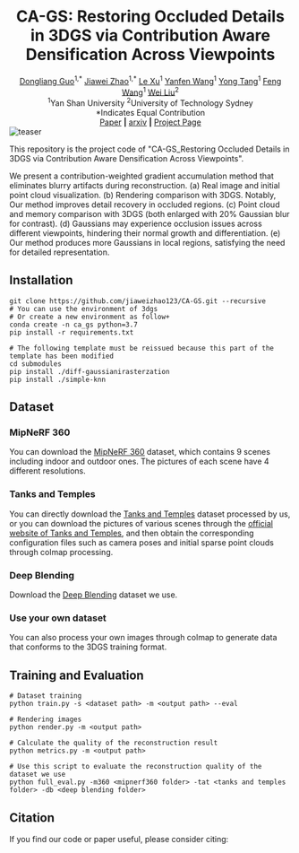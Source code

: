 <h1 style="text-align:center;">CA-GS: Restoring Occluded Details in 3DGS via Contribution Aware Densification Across Viewpoints</h1>

<center>
    <a href='#'><u>Dongliang Guo</u></a><sup>1,*</sup>
    <a href='#'><u>Jiawei Zhao</u></a><sup>1,*</sup>
    <a href='#'><u>Le Xu</u></a><sup>1</sup>
    <a href='#'><u>Yanfen Wang</u></a><sup>1</sup>
    <a href='#'><u>Yong Tang</u></a><sup>1</sup>
    <a href='#'><u>Feng Wang</u></a><sup>1</sup>
    <a href='#'><u>Wei Liu</u></a><sup>2</sup>
</center>

<center>
    <sup>1</sup>Yan Shan University <sup>2</sup>University of Technology Sydney
    <br>*Indicates Equal Contribution
</center>

<center>
    <a href="#">Paper</a> <b>|</b> <a href="#">arxiv</a> <b>|</b> <a href="#">Project Page</a>
</center>

<img src="./teaser/teaser.png" alt="teaser">
<p>This repository is the project code of "CA-GS_Restoring Occluded Details in 3DGS via Contribution Aware Densification Across Viewpoints".</p>
<p>We present a contribution-weighted gradient accumulation method that eliminates blurry artifacts during reconstruction. (a) Real image and initial point cloud visualization. (b) Rendering comparison with 3DGS. Notably, Our method improves
detail recovery in occluded regions. (c) Point cloud and memory comparison with 3DGS (both enlarged with 20% Gaussian blur
for contrast). (d) Gaussians may experience occlusion issues across different viewpoints, hindering their normal growth and
differentiation. (e) Our method produces more Gaussians in local regions, satisfying the need for detailed representation.</p>

<h2>Installation</h2>

```
git clone https://github.com/jiaweizhao123/CA-GS.git --recursive
# You can use the environment of 3dgs
# Or create a new environment as follow+
conda create -n ca_gs python=3.7
pip install -r requirements.txt

# The following template must be reissued because this part of the template has been modified
cd submodules
pip install ./diff-gaussianirasterzation
pip install ./simple-knn
```

<h2>Dataset</h2>
<h3>MipNeRF 360</h3>
You can download the <a href="https://jonbarron.info/mipnerf360/"><u>MipNeRF 360</u></a> dataset, which contains 9 scenes including indoor and outdoor ones. The pictures of each scene have 4 different resolutions.
<h3>Tanks and Temples</h3>
You can directly download the <a href="#"><u>Tanks and Temples</u></a> dataset processed by us, or you can download the pictures of various scenes through the <a href="#"><u>official website of Tanks and Temples</u></a>, and then obtain the corresponding configuration files such as camera poses and initial sparse point clouds through colmap processing.
<h3>Deep Blending</h3>
Download the <a href='#'><u>Deep Blending</u></a> dataset we use.
<h3>Use your own dataset</h3>
You can also process your own images through colmap to generate data that conforms to the 3DGS training format.
<h2>Training and Evaluation</h2>

```
# Dataset training
python train.py -s <dataset path> -m <output path> --eval

# Rendering images
python render.py -m <output path>

# Calculate the quality of the reconstruction result
python metrics.py -m <output path>

# Use this script to evaluate the reconstruction quality of the dataset we use
python full_eval.py -m360 <mipnerf360 folder> -tat <tanks and temples folder> -db <deep blending folder>

```

<h2>Citation</h2>
If you find our code or paper useful, please consider citing:

```

```